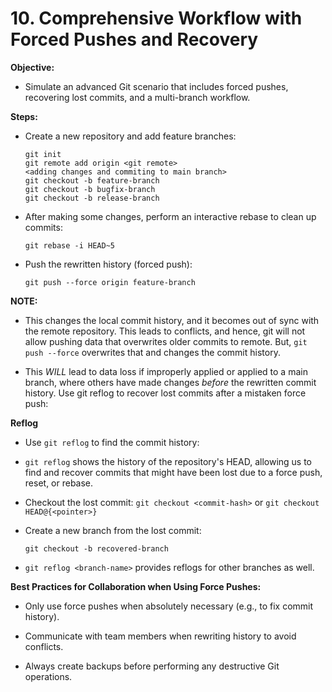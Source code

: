 # 10. Comprehensive Workflow with Forced Pushes and Recovery

**Objective:**
- Simulate an advanced Git scenario that includes forced pushes, recovering lost commits, and a multi-branch workflow.

**Steps:**


- Create a new repository and add feature branches:

    ```
    git init  
    git remote add origin <git remote>
    <adding changes and commiting to main branch>
    git checkout -b feature-branch  
    git checkout -b bugfix-branch  
    git checkout -b release-branch  
    ```


- After making some changes, perform an interactive rebase to clean up commits:

    ```
    git rebase -i HEAD~5  
    ```

- Push the rewritten history (forced push):

    ```
    git push --force origin feature-branch 
    ```
 
 **NOTE:**
- This changes the local commit history, and it becomes out of sync with the remote repository. This leads to conflicts, and hence, git will not allow pushing data that overwrites older commits to remote. But, `git push --force` overwrites that and changes the commit history. 

- This *WILL* lead to data loss if improperly applied or applied to a main branch, where others have made changes *before* the rewritten commit history.
Use git reflog to recover lost commits after a mistaken force push:

**Reflog**


- Use `git reflog` to find the commit history:

- `git reflog` shows the history of the repository's HEAD, allowing us to find and recover commits that might have been lost due to a force push, reset, or rebase.
 
- Checkout the lost commit:
    `git checkout <commit-hash>` or `git checkout HEAD@{<pointer>}`  
- Create a new branch from the lost commit:

    `git checkout -b recovered-branch`  

- `git reflog <branch-name>` provides reflogs for other branches as well.

**Best Practices for Collaboration when Using Force Pushes:**

- Only use force pushes when absolutely necessary (e.g., to fix commit history).

- Communicate with team members when rewriting history to avoid conflicts.

- Always create backups before performing any destructive Git operations.